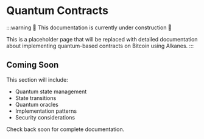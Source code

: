 # Quantum Contracts

:::warning
🚧 This documentation is currently under construction 🚧

This is a placeholder page that will be replaced with detailed documentation about implementing quantum-based contracts on Bitcoin using Alkanes.
:::

## Coming Soon

This section will include:

- Quantum state management
- State transitions
- Quantum oracles
- Implementation patterns
- Security considerations

Check back soon for complete documentation.
